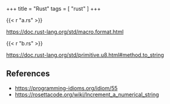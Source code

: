 +++
title = "Rust"
tags = [ "rust" ]
+++

{{< r "a.rs" >}}

<https://doc.rust-lang.org/std/macro.format.html>

{{< r "b.rs" >}}

<https://doc.rust-lang.org/std/primitive.u8.html#method.to_string>

## References

- <https://programming-idioms.org/idiom/55>
- <https://rosettacode.org/wiki/Increment_a_numerical_string>
